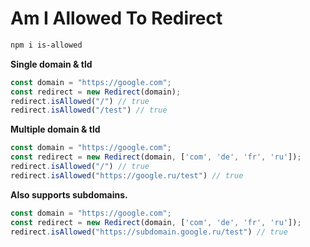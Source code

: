 # Am I Allowed To Redirect


```bash
npm i is-allowed
```

**Single domain & tld**

```javascript
const domain = "https://google.com";
const redirect = new Redirect(domain);
redirect.isAllowed("/") // true
redirect.isAllowed("/test") // true
```

**Multiple domain & tld**

```javascript
const domain = "https://google.com";
const redirect = new Redirect(domain, ['com', 'de', 'fr', 'ru']);
redirect.isAllowed("/") // true
redirect.isAllowed("https://google.ru/test") // true
```

**Also supports subdomains.**

```javascript
const domain = "https://google.com";
const redirect = new Redirect(domain, ['com', 'de', 'fr', 'ru']);
redirect.isAllowed("https://subdomain.google.ru/test") // true
```

